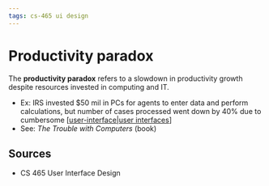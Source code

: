 ```yaml
---
tags: cs-465 ui design
---
```


# Productivity paradox

The **productivity paradox** refers to a slowdown in productivity growth despite resources invested in computing and IT.

- Ex: IRS invested $50 mil in PCs for agents to enter data and perform calculations, but number of cases processed went down by 40% due to cumbersome [[user-interface|user interfaces]]
- See: _The Trouble with Computers_ (book)

## Sources

- CS 465 User Interface Design

[//begin]: # "Autogenerated link references for markdown compatibility"
[user-interface|user interfaces]: user-interface "User Interface"
[//end]: # "Autogenerated link references"
